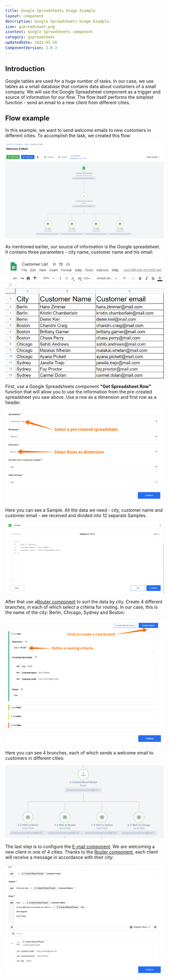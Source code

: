 ```yaml
---
title: Google Spreadsheets Usage Example
layout: component
description: Google Spreadsheets Usage Example.
icon: gspreadsheet.png
icontext: Google Spreadsheets component
category: gspreadsheet
updatedDate: 2022-05-20
ComponentVersion: 2.0.3
---
```


## Introduction

Google tables are used for a huge number of tasks. In our case, we use tables as a small database that contains data about customers of a small company. We will use the Google Spreadsheet component as a trigger and source of information for our flow. The flow itself performs the simplest function - send an email to a new client from different cities.

## Flow example

In this example, we want to send welcome emails to new customers in different cities. To accomplish the task, we created this flow:

![Example Flow](img/example-flow.png)

As mentioned earlier, our source of information is the Google spreadsheet. It contains three parameters - city name, customer name and his email:

![Customer List](img/spreadsheet.png)

First, use a Google Spreadsheets component **"Get Spreadsheet Row"** function that will allow you to use the information from the pre-created spreadsheet you saw above. Use a row as a dimension and first row as a header.

![Google Spreadsheet configure input](img/gspreadsheet-configure-input.png)

Here you can see a Sample. All the data we need - city, customer name and customer email - we received and divided into 12 separate Samples.

![Google Spreadsheet Sample](img/gspreadsheet-sample.png)

After that use a[Router component](/components/router/index) to sort the data by city. Create 4 different branches, in each of which select a criteria for routing. In our case, this is the name of the city: Berlin, Chicago, Sydney and Boston:

![Router configure input](img/router-input.png)

Here you can see 4 brunches, each of which sends a welcome email to customers in different cities:

![4 branches](img/4-branches.png)

The last step is to configure the [E-mail component](/components/email). We are welcoming a new client in one of 4 cities. Thanks to the [Router component](/components/router), each client will receive a message in accordance with their city:

![Email component - configure input](img/email-input.png)
